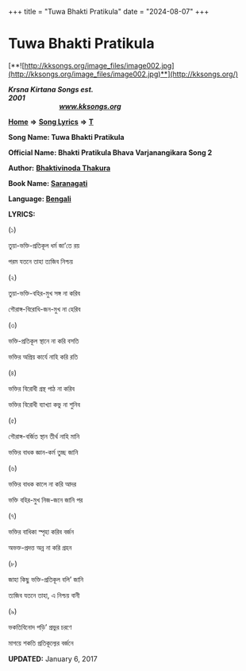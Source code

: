 +++
title = "Tuwa Bhakti Pratikula"
date = "2024-08-07"
+++

# Tuwa Bhakti Pratikula
[**![http://kksongs.org/image_files/image002.jpg](http://kksongs.org/image_files/image002.jpg)**](http://kksongs.org/)

**_Krsna Kirtana Songs est. 2001_**                                                                                                                                                 **_www.kksongs.org_**

**[Home](http://kksongs.org/)** **⇒** **[Song Lyrics](http://kksongs.org/lyrics.html)** **⇒** **[T](http://kksongs.org/songs/song_t.html)**

**Song Name: Tuwa Bhakti Pratikula**

**Official Name: Bhakti Pratikula Bhava Varjanangikara Song 2**

**Author:** [**Bhaktivinoda Thakura**](http://kksongs.org/authors/list/bhaktivinoda.html)

**Book Name: [Saranagati](http://kksongs.org/authors/literature/saranagati.html)**

**Language: [Bengali](http://kksongs.org/language/list/bengali.html)**

**LYRICS:**

(১)

তুয়া\-ভক্তি\-প্রতিকূল ধর্ম জা’তে রয়

পরম যতনে তাহা ত্যজিব নিশ্চয়

(২)

তুয়া\-ভক্তি\-বহির\-মুখ সঙ্গ না করিব

গৌরাঙ্গ\-বিরোধি\-জন\-মুখ না হেরিব

(৩)

ভক্তি\-প্রতিকূল স্থানে না করি বসতি

ভক্তির অপ্রিয় কার্যে নাহি করি রতি

(৪)

ভক্তির বিরোধী গ্রন্থ পাঠ না করিব

ভক্তির বিরোধী ব্যাখ্যা কভু না শুনিব

(৫)

গৌরাঙ্গ\-বর্জিত স্থান তীর্থ নাহি মানি

ভক্তির বাধক জ্ঞান\-কর্ম তুচ্ছ জানি

(৬)

ভক্তির বাধক কালে না করি আদর

ভক্তি বহির\-মুখ নিজ\-জনে জানি পর

(৭)

ভক্তির বাধিকা স্পৃহা করিব বর্জন

অভক্ত\-প্রদত্ত অন্ন না করি গ্রহন

(৮)

জাহা কিছু ভক্তি\-প্রতিকূল বলি’ জানি

ত্যজিব যতনে তাহা, এ নিশ্চয় বানী

(৯)

ভকতিবিনোদ পড়ি’ প্রভুর চরণে

মাগয়ে শকতি প্রতিকূল্যের বর্জনে

**UPDATED:** January 6, 2017